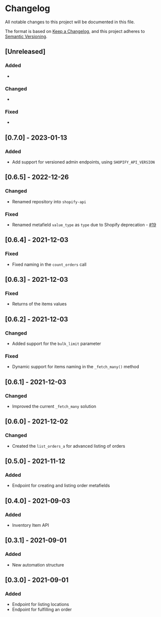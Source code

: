 # Changelog

All notable changes to this project will be documented in this file.

The format is based on [Keep a Changelog](https://keepachangelog.com/en/1.0.0/),
and this project adheres to [Semantic Versioning](https://semver.org/spec/v2.0.0.html).

## [Unreleased]

### Added

*

### Changed

*

### Fixed

*

## [0.7.0] - 2023-01-13

### Added

* Add support for versioned admin endpoints, using `SHOPIFY_API_VERSION`

## [0.6.5] - 2022-12-26

### Changed

* Renamed repository into `shopify-api`

### Fixed

* Renamed metafield `value_type` as `type` due to Shopify deprecation - [#19](https://github.com/hivesolutions/shopify-api/issues/19)

## [0.6.4] - 2021-12-03

### Fixed

* Fixed naming in the `count_orders` call

## [0.6.3] - 2021-12-03

### Fixed

* Returns of the items values

## [0.6.2] - 2021-12-03

### Changed

* Added support for the `bulk_limit` parameter

### Fixed

* Dynamic support for items naming in the `_fetch_many()` method

## [0.6.1] - 2021-12-03

### Changed

* Improved the current `_fetch_many` solution

## [0.6.0] - 2021-12-02

### Changed

* Created the `list_orders_a` for advanced listing of orders

## [0.5.0] - 2021-11-12

### Added

* Endpoint for creating and listing order metafields

## [0.4.0] - 2021-09-03

### Added

* Inventory Item API

## [0.3.1] - 2021-09-01

### Added

* New automation structure

## [0.3.0] - 2021-09-01

### Added

* Endpoint for listing locations
* Endpoint for fulfilling an order
